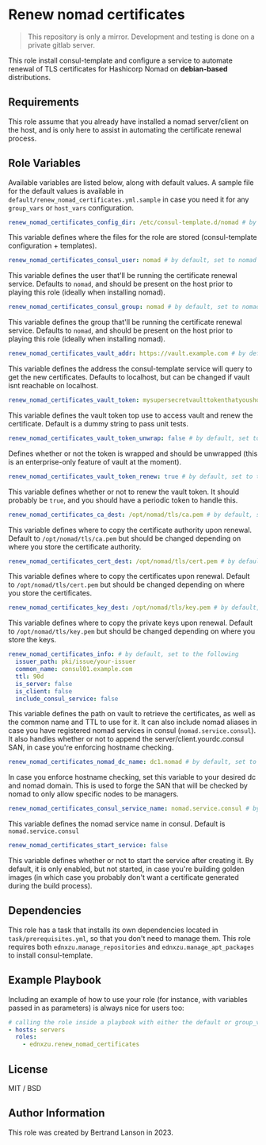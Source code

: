 Renew nomad certificates
=========
> This repository is only a mirror. Development and testing is done on a private gitlab server.

This role install consul-template and configure a service to automate renewal of TLS certificates for Hashicorp Nomad on **debian-based** distributions.

Requirements
------------

This role assume that you already have installed a nomad server/client on the host, and is only here to assist in automating the certificate renewal process.

Role Variables
--------------
Available variables are listed below, along with default values. A sample file for the default values is available in `default/renew_nomad_certificates.yml.sample` in case you need it for any `group_vars` or `host_vars` configuration.

```yaml
renew_nomad_certificates_config_dir: /etc/consul-template.d/nomad # by default, set to /etc/consul-template.d/nomad
```
This variable defines where the files for the role are stored (consul-template configuration + templates).

```yaml
renew_nomad_certificates_consul_user: nomad # by default, set to nomad
```
This variable defines the user that'll be running the certificate renewal service. Defaults to `nomad`, and should be present on the host prior to playing this role (ideally when installing nomad).

```yaml
renew_nomad_certificates_consul_group: nomad # by default, set to nomad
```
This variable defines the group that'll be running the certificate renewal service. Defaults to `nomad`, and should be present on the host prior to playing this role (ideally when installing nomad).

```yaml
renew_nomad_certificates_vault_addr: https://vault.example.com # by default, set to https://vault.example.com
```
This variable defines the address the consul-template service will query to get the new certificates. Defaults to localhost, but can be changed if vault isnt reachable on localhost.

```yaml
renew_nomad_certificates_vault_token: mysupersecretvaulttokenthatyoushouldchange # by default, set to a dummy string
```
This variable defines the vault token top use to access vault and renew the certificate. Default is a dummy string to pass unit tests.

```yaml
renew_nomad_certificates_vault_token_unwrap: false # by default, set to false
```
Defines whether or not the token is wrapped and should be unwrapped (this is an enterprise-only feature of vault at the moment).

```yaml
renew_nomad_certificates_vault_token_renew: true # by default, set to true
```
This variable defines whether or not to renew the vault token. It should probably be `true`, and you should have a periodic token to handle this.

```yaml
renew_nomad_certificates_ca_dest: /opt/nomad/tls/ca.pem # by default, set to /opt/nomad/tls/ca.pem
```
This variable defines where to copy the certificate authority upon renewal. Default to `/opt/nomad/tls/ca.pem` but should be changed depending on where you store the certificate authority.

```yaml
renew_nomad_certificates_cert_dest: /opt/nomad/tls/cert.pem # by default, set to /opt/nomad/tls/cert.pem
```
This variable defines where to copy the certificates upon renewal. Default to `/opt/nomad/tls/cert.pem` but should be changed depending on where you store the certificates.

```yaml
renew_nomad_certificates_key_dest: /opt/nomad/tls/key.pem # by default, set to /opt/nomad/tls/cert.pem
```
This variable defines where to copy the private keys upon renewal. Default to `/opt/nomad/tls/key.pem` but should be changed depending on where you store the keys.

```yaml
renew_nomad_certificates_info: # by default, set to the following
  issuer_path: pki/issue/your-issuer
  common_name: consul01.example.com
  ttl: 90d
  is_server: false
  is_client: false
  include_consul_service: false
```
This variable defines the path on vault to retrieve the certificates, as well as the common name and TTL to use for it. It can also include nomad aliases in case you have registered nomad services in consul (`nomad.service.consul`). It also handles whether or not to append the server/client.yourdc.consul SAN, in case you're enforcing hostname checking.

```yaml
renew_nomad_certificates_nomad_dc_name: dc1.nomad # by default, set to dc1.nomad
```
In case you enforce hostname checking, set this variable to your desired dc and nomad domain. This is used to forge the SAN that will be checked by nomad to only allow specific nodes to be managers.

```yaml
renew_nomad_certificates_consul_service_name: nomad.service.consul # by default, set to nomad.service.consul
```
This variable defines the nomad service name in consul. Default is `nomad.service.consul`

```yaml
renew_nomad_certificates_start_service: false
```
This variable defines whether or not to start the service after creating it. By default, it is only enabled, but not started, in case you're building golden images (in which case you probably don't want a certificate generated during the build process).

Dependencies
------------

This role has a task that installs its own dependencies located in `task/prerequisites.yml`, so that you don't need to manage them. This role requires both `ednxzu.manage_repositories` and `ednxzu.manage_apt_packages` to install consul-template.

Example Playbook
----------------

Including an example of how to use your role (for instance, with variables passed in as parameters) is always nice for users too:
```yaml
# calling the role inside a playbook with either the default or group_vars/host_vars
- hosts: servers
  roles:
    - ednxzu.renew_nomad_certificates
```

License
-------

MIT / BSD

Author Information
------------------

This role was created by Bertrand Lanson in 2023.
